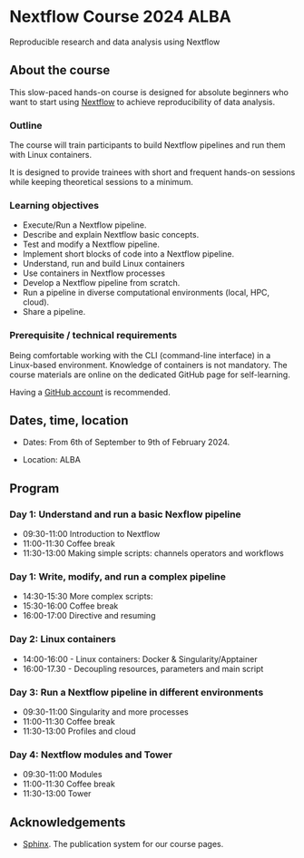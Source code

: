 # Nextflow Course 2024 ALBA

Reproducible research and data analysis using Nextflow

## About the course

This slow-paced hands-on course is designed for absolute beginners who want to start using [Nextflow](https://www.nextflow.io) to achieve reproducibility of data analysis. 

### Outline

The course will train participants to build Nextflow pipelines and run them with Linux containers.

It is designed to provide trainees with short and frequent hands-on sessions while keeping theoretical sessions to a minimum.

<!--Trainees will work in a dedicated [AWS environment](https://en.wikipedia.org/wiki/AWS).-->


### Learning objectives

* Execute/Run a Nextflow pipeline.
* Describe and explain Nextflow basic concepts.
* Test and modify a Nextflow pipeline.
* Implement short blocks of code into a Nextflow pipeline.
* Understand, run and build Linux containers
* Use containers in Nextflow processes
* Develop a Nextflow pipeline from scratch.
* Run a pipeline in diverse computational environments (local, HPC, cloud).
* Share a pipeline.

### Prerequisite / technical requirements

Being comfortable working with the CLI (command-line interface) in a Linux-based environment.
Knowledge of containers is not mandatory. The course materials are online on the dedicated GitHub page for self-learning.

Having a [GitHub account](https://github.com/join) is recommended. 

## Dates, time, location

* Dates: From 6th of September to 9th of February 2024.

* Location: ALBA

## Program
  
### Day 1: Understand and run a basic Nexflow pipeline

* 09:30-11:00 Introduction to Nextflow
* 11:00-11:30 Coffee break
* 11:30-13:00 Making simple scripts: channels operators and workflows

### Day 1: Write, modify, and run a complex pipeline

* 14:30-15:30 More complex scripts: 
* 15:30-16:00 Coffee break
* 16:00-17:00 Directive and resuming

### Day 2: Linux containers

* 14:00-16:00 - Linux containers: Docker & Singularity/Apptainer
* 16:00-17.30 - Decoupling resources, parameters and main script

### Day 3: Run a Nextflow pipeline in different environments

* 09:30-11:00 Singularity and more processes
* 11:00-11:30 Coffee break
* 11:30-13:00 Profiles and cloud

### Day 4: Nextflow modules and Tower
* 09:30-11:00 Modules
* 11:00-11:30 Coffee break
* 11:30-13:00 Tower


## Acknowledgements

* [Sphinx](https://www.sphinx-doc.org/). The publication system for our course pages.

